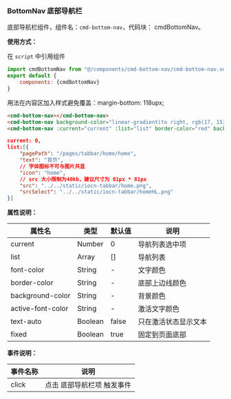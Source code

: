### BottomNav 底部导航栏

底部导航栏组件，组件名：``cmd-bottom-nav``，代码块： cmdBottomNav。

**使用方式：**

在 ``script`` 中引用组件 

```javascript
import cmdBottomNav from "@/components/cmd-bottom-nav/cmd-bottom-nav.vue"
export default {
    components: {cmdBottomNav}
}
```

用法在内容区加入样式避免覆盖：margin-bottom: 118upx;

```html
<cmd-bottom-nav></cmd-bottom-nav>
<cmd-bottom-nav background-color="linear-gradient(to right, rgb(17, 153, 142), rgb(56, 239, 125))" :current="current" :list="list" text-auto></cmd-bottom-nav>
<cmd-bottom-nav :current="current" :list="list" border-color="red" background-color="#795548" font-color="#fff" active-font-color="rgb(255, 106, 68)"></cmd-bottom-nav>
```

```json
current: 0,
list:[{
	"pagePath": "/pages/tabbar/home/home",
	"text": "首页", 
	// 字体图标不可与图片共显
	"icon": "home",
	// src 大小限制为40kb，建议尺寸为 81px * 81px
	"src": "../../static/iocn-tabbar/home.png",
	"srcSelect": "../../static/iocn-tabbar/homeHL.png"
}]
```

**属性说明：**

|属性名						|类型		|默认值	|说明									|
|---							|----		|---		|---									|
|current					|Number	|0			|导航列表选中项				|
|list							|Array	|[]			|导航列表							|
|font-color				|String	|-			|文字颜色							|
|border-color			|String	|-			|底部上边线颜色				|
|background-color	|String	|-			|背景颜色							|
|active-font-color|String	|-			|激活文字颜色					|
|text-auto				|Boolean|false	|只在激活状态显示文本	|
|fixed						|Boolean|true		|固定到页面底部				|

**事件说明：**

|事件名称	|说明						|
|---		|---						|
|click		|点击 底部导航栏项 触发事件	|

